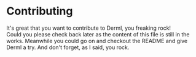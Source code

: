 # Contributing
It's great that you want to contribute to Derml, you freaking rock!  
Could you please check back later as the content of this file is still in the works.
Meanwhile you could go on and checkout the README and give Derml a try. And don't
forget, as I said, you rock.